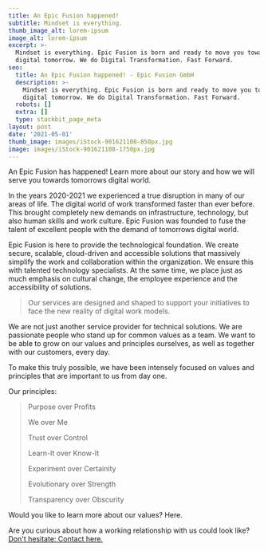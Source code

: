 ```yaml
---
title: An Epic Fusion happened!
subtitle: Mindset is everything.
thumb_image_alt: lorem-ipsum
image_alt: lorem-ipsum
excerpt: >-
  Mindset is everything. Epic Fusion is born and ready to move you towards the
  digital tomorrow. We do Digital Transformation. Fast Forward.
seo:
  title: An Epic Fusion happened! - Epic Fusion GmbH
  description: >-
    Mindset is everything. Epic Fusion is born and ready to move you towards the
    digital tomorrow. We do Digital Transformation. Fast Forward.
  robots: []
  extra: []
  type: stackbit_page_meta
layout: post
date: '2021-05-01'
thumb_image: images/iStock-901621108-850px.jpg
image: images/iStock-901621108-1750px.jpg
---
```

An Epic Fusion has happened! Learn more about our story and how we will serve you towards tomorrows digital world.

In the years 2020-2021 we experienced a true disruption in many of our areas of life. The digital world of work transformed faster than ever before. This brought completely new demands on infrastructure, technology, but also human skills and work culture. Epic Fusion was founded to fuse the talent of excellent people with the demand of tomorrows digital world.

Epic Fusion is here to provide the technological foundation. We create secure, scalable, cloud-driven and accessible solutions that massively simplify the work and collaboration within the organization. We ensure this with talented technology specialists. At the same time, we place just as much emphasis on cultural change, the employee experience and the accessibility of solutions.

> Our services are designed and shaped to support your initiatives to face the new reality of digital work models.

We are not just another service provider for technical solutions. We are passionate people who stand up for common values as a team. We want to be able to grow on our values and principles ourselves, as well as together with our customers, every day.

To make this truly possible, we have been intensely focused on values and principles that are important to us from day one.

Our principles:

> Purpose over Profits
>
> We over Me
>
> Trust over Control
>
> Learn-It over Know-It
>
> Experiment over Certainity
>
> Evolutionary  over Strength
>
> Transparency  over Obscurity

Would you like to learn more about our values? Here. 

Are you curious about how a working relationship with us could look like? [Don't hesitate: Contact here.](https://terrific-zebra-dadb5.netlify.app)
